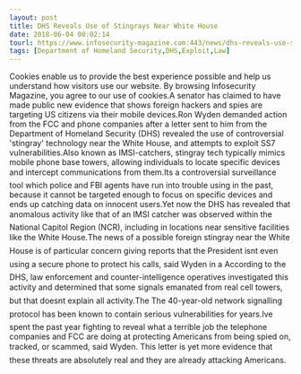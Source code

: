 ```yaml
---
layout: post
title: DHS Reveals Use of Stingrays Near White House
date: 2018-06-04 00:02:14
tourl: https://www.infosecurity-magazine.com:443/news/dhs-reveals-use-stingrays-near/
tags: [Department of Homeland Security,DHS,Exploit,Law]
---
```

Cookies enable us to provide the best experience possible and help us understand how visitors use our website. By browsing Infosecurity Magazine, you agree to our use of cookies.A senator has claimed to have made public new evidence that shows foreign hackers and spies are targeting US citizens via their mobile devices.Ron Wyden demanded action from the FCC and phone companies after a letter sent to him from the Department of Homeland Security (DHS) revealed the use of controversial 'stingray' technology near the White House, and attempts to exploit SS7 vulnerabilities.Also known as IMSI-catchers, stingray tech typically mimics mobile phone base towers, allowing individuals to locate specific devices and intercept communications from them.Its a controversial surveillance tool which police and FBI agents have run into trouble using in the past, because it cannot be targeted enough to focus on specific devices and ends up catching data on innocent users.Yet now the DHS has revealed that anomalous activity like that of an IMSI catcher was observed within the National Capitol Region (NCR), including in locations near sensitive facilities like the White House.The news of a possible foreign stingray near the White House is of particular concern giving reports that the President isnt even using a secure phone to protect his calls, said Wyden in a According to the DHS, law enforcement and counter-intelligence operatives investigated this activity and determined that some signals emanated from real cell towers, but that doesnt explain all activity.The The 40-year-old network signalling protocol has been known to contain serious vulnerabilities for years.Ive spent the past year fighting to reveal what a terrible job the telephone companies and FCC are doing at protecting Americans from being spied on, tracked, or scammed, said Wyden. This letter is yet more evidence that these threats are absolutely real and they are already attacking Americans.